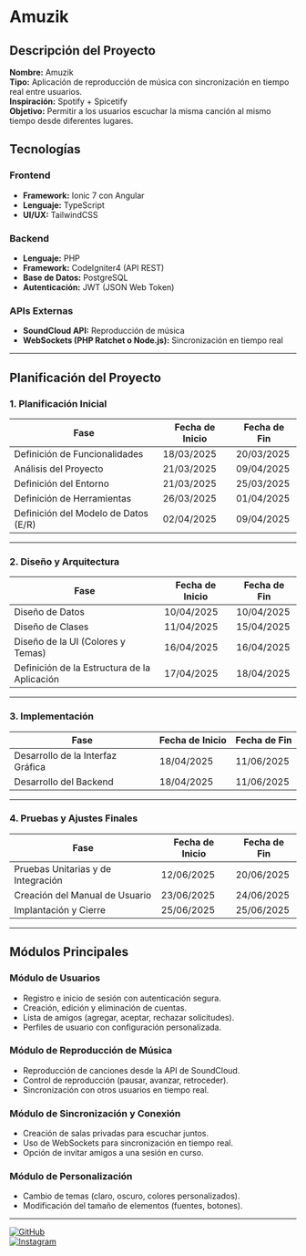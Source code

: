 # Amuzik
## Descripción del Proyecto
**Nombre:** Amuzik  
**Tipo:** Aplicación de reproducción de música con sincronización en tiempo real entre usuarios.  
**Inspiración:** Spotify + Spicetify  
**Objetivo:** Permitir a los usuarios escuchar la misma canción al mismo tiempo desde diferentes lugares.

## Tecnologías
### Frontend
- **Framework:** Ionic 7 con Angular
- **Lenguaje:** TypeScript
- **UI/UX:** TailwindCSS

### Backend
- **Lenguaje:** PHP
- **Framework:** CodeIgniter4 (API REST)
- **Base de Datos:** PostgreSQL
- **Autenticación:** JWT (JSON Web Token)

### APIs Externas
- **SoundCloud API:** Reproducción de música
- **WebSockets (PHP Ratchet o Node.js):** Sincronización en tiempo real

---

## Planificación del Proyecto

### 1. Planificación Inicial

| Fase | Fecha de Inicio | Fecha de Fin |
|-----------------------------|-----------------|--------------|
| Definición de Funcionalidades | 18/03/2025 | 20/03/2025 |
| Análisis del Proyecto | 21/03/2025 | 09/04/2025 |
| Definición del Entorno | 21/03/2025 | 25/03/2025 |
| Definición de Herramientas | 26/03/2025 | 01/04/2025 |
| Definición del Modelo de Datos (E/R) | 02/04/2025 | 09/04/2025 |

---

### 2. Diseño y Arquitectura

| Fase | Fecha de Inicio | Fecha de Fin |
|-----------------------------|-----------------|--------------|
| Diseño de Datos | 10/04/2025 | 10/04/2025 |
| Diseño de Clases | 11/04/2025 | 15/04/2025 |
| Diseño de la UI (Colores y Temas) | 16/04/2025 | 16/04/2025 |
| Definición de la Estructura de la Aplicación | 17/04/2025 | 18/04/2025 |

---

### 3. Implementación

| Fase | Fecha de Inicio | Fecha de Fin |
|-----------------------------|-----------------|--------------|
| Desarrollo de la Interfaz Gráfica | 18/04/2025 | 11/06/2025 |
| Desarrollo del Backend | 18/04/2025 | 11/06/2025 |

---

### 4. Pruebas y Ajustes Finales

| Fase | Fecha de Inicio | Fecha de Fin |
|-----------------------------|-----------------|--------------|
| Pruebas Unitarias y de Integración | 12/06/2025 | 20/06/2025 |
| Creación del Manual de Usuario | 23/06/2025 | 24/06/2025 |
| Implantación y Cierre | 25/06/2025 | 25/06/2025 |

---

## Módulos Principales

### Módulo de Usuarios
- Registro e inicio de sesión con autenticación segura.
- Creación, edición y eliminación de cuentas.
- Lista de amigos (agregar, aceptar, rechazar solicitudes).
- Perfiles de usuario con configuración personalizada.

### Módulo de Reproducción de Música
- Reproducción de canciones desde la API de SoundCloud.
- Control de reproducción (pausar, avanzar, retroceder).
- Sincronización con otros usuarios en tiempo real.

### Módulo de Sincronización y Conexión
- Creación de salas privadas para escuchar juntos.
- Uso de WebSockets para sincronización en tiempo real.
- Opción de invitar amigos a una sesión en curso.

### Módulo de Personalización
- Cambio de temas (claro, oscuro, colores personalizados).
- Modificación del tamaño de elementos (fuentes, botones).

---
[![GitHub](https://img.shields.io/badge/GitHub-hmarort-blue?style=flat&logo=github)](https://github.com/hmarort)  
[![Instagram](https://img.shields.io/badge/Instagram-hmarort-purple?style=flat&logo=instagram)](https://instagram.com/hmarort)